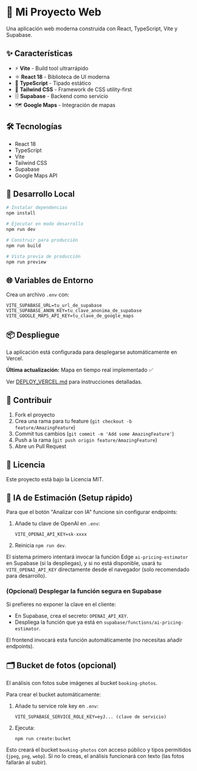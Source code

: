 # 🚀 Mi Proyecto Web

Una aplicación web moderna construida con React, TypeScript, Vite y Supabase.

## ✨ Características

- ⚡ **Vite** - Build tool ultrarrápido
- ⚛️ **React 18** - Biblioteca de UI moderna
- 🔷 **TypeScript** - Tipado estático
- 🎨 **Tailwind CSS** - Framework de CSS utility-first
- 🗄️ **Supabase** - Backend como servicio
- 🗺️ **Google Maps** - Integración de mapas

## 🛠️ Tecnologías

- React 18
- TypeScript
- Vite
- Tailwind CSS
- Supabase
- Google Maps API

## 🚀 Desarrollo Local

```bash
# Instalar dependencias
npm install

# Ejecutar en modo desarrollo
npm run dev

# Construir para producción
npm run build

# Vista previa de producción
npm run preview
```

## 🌐 Variables de Entorno

Crea un archivo `.env` con:

```env
VITE_SUPABASE_URL=tu_url_de_supabase
VITE_SUPABASE_ANON_KEY=tu_clave_anonima_de_supabase
VITE_GOOGLE_MAPS_API_KEY=tu_clave_de_google_maps
```

## 📦 Despliegue

La aplicación está configurada para desplegarse automáticamente en Vercel.

**Última actualización:** Mapa en tiempo real implementado ✅

Ver [DEPLOY_VERCEL.md](./DEPLOY_VERCEL.md) para instrucciones detalladas.

## 🤝 Contribuir

1. Fork el proyecto
2. Crea una rama para tu feature (`git checkout -b feature/AmazingFeature`)
3. Commit tus cambios (`git commit -m 'Add some AmazingFeature'`)
4. Push a la rama (`git push origin feature/AmazingFeature`)
5. Abre un Pull Request

## 📄 Licencia

Este proyecto está bajo la Licencia MIT.
## 🔧 IA de Estimación (Setup rápido)

Para que el botón "Analizar con IA" funcione sin configurar endpoints:

1. Añade tu clave de OpenAI en `.env`:

   ```
   VITE_OPENAI_API_KEY=sk-xxxx
   ```

2. Reinicia `npm run dev`.

El sistema primero intentará invocar la función Edge `ai-pricing-estimator` en Supabase (si la despliegas), y si no está disponible, usará tu `VITE_OPENAI_API_KEY` directamente desde el navegador (solo recomendado para desarrollo).

### (Opcional) Desplegar la función segura en Supabase

Si prefieres no exponer la clave en el cliente:

- En Supabase, crea el secreto: `OPENAI_API_KEY`.
- Despliega la función que ya está en `supabase/functions/ai-pricing-estimator`.

El frontend invocará esta función automáticamente (no necesitas añadir endpoints).

## 🗂️ Bucket de fotos (opcional)

El análisis con fotos sube imágenes al bucket `booking-photos`.

Para crear el bucket automáticamente:

1. Añade tu service role key en `.env`:

   ```
   VITE_SUPABASE_SERVICE_ROLE_KEY=eyJ... (clave de servicio)
   ```

2. Ejecuta:

   ```
   npm run create:bucket
   ```

Esto creará el bucket `booking-photos` con acceso público y tipos permitidos (`jpeg`, `png`, `webp`). Si no lo creas, el análisis funcionará con texto (las fotos fallarán al subir).